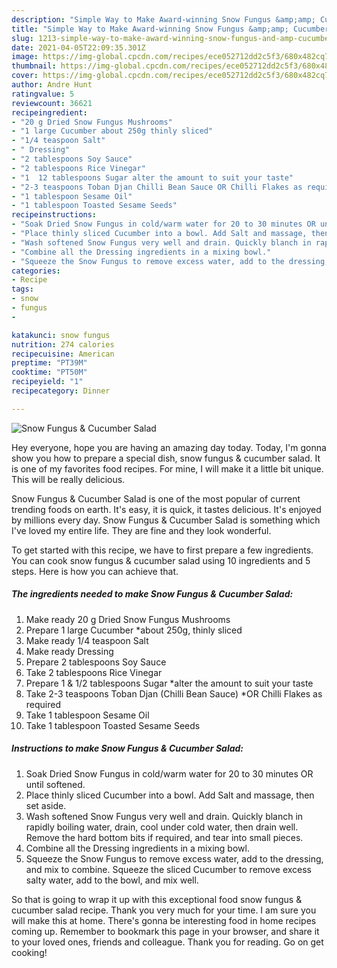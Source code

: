```yaml
---
description: "Simple Way to Make Award-winning Snow Fungus &amp;amp; Cucumber Salad"
title: "Simple Way to Make Award-winning Snow Fungus &amp;amp; Cucumber Salad"
slug: 1213-simple-way-to-make-award-winning-snow-fungus-and-amp-cucumber-salad
date: 2021-04-05T22:09:35.301Z
image: https://img-global.cpcdn.com/recipes/ece052712dd2c5f3/680x482cq70/snow-fungus-cucumber-salad-recipe-main-photo.jpg
thumbnail: https://img-global.cpcdn.com/recipes/ece052712dd2c5f3/680x482cq70/snow-fungus-cucumber-salad-recipe-main-photo.jpg
cover: https://img-global.cpcdn.com/recipes/ece052712dd2c5f3/680x482cq70/snow-fungus-cucumber-salad-recipe-main-photo.jpg
author: Andre Hunt
ratingvalue: 5
reviewcount: 36621
recipeingredient:
- "20 g Dried Snow Fungus Mushrooms"
- "1 large Cucumber about 250g thinly sliced"
- "1/4 teaspoon Salt"
- " Dressing"
- "2 tablespoons Soy Sauce"
- "2 tablespoons Rice Vinegar"
- "1  12 tablespoons Sugar alter the amount to suit your taste"
- "2-3 teaspoons Toban Djan Chilli Bean Sauce OR Chilli Flakes as required"
- "1 tablespoon Sesame Oil"
- "1 tablespoon Toasted Sesame Seeds"
recipeinstructions:
- "Soak Dried Snow Fungus in cold/warm water for 20 to 30 minutes OR until softened."
- "Place thinly sliced Cucumber into a bowl. Add Salt and massage, then set aside."
- "Wash softened Snow Fungus very well and drain. Quickly blanch in rapidly boiling water, drain, cool under cold water, then drain well. Remove the hard bottom bits if required, and tear into small pieces."
- "Combine all the Dressing ingredients in a mixing bowl."
- "Squeeze the Snow Fungus to remove excess water, add to the dressing, and mix to combine. Squeeze the sliced Cucumber to remove excess salty water, add to the bowl, and mix well."
categories:
- Recipe
tags:
- snow
- fungus
- 

katakunci: snow fungus  
nutrition: 274 calories
recipecuisine: American
preptime: "PT39M"
cooktime: "PT50M"
recipeyield: "1"
recipecategory: Dinner

---
```



![Snow Fungus &amp; Cucumber Salad](https://img-global.cpcdn.com/recipes/ece052712dd2c5f3/680x482cq70/snow-fungus-cucumber-salad-recipe-main-photo.jpg)

Hey everyone, hope you are having an amazing day today. Today, I'm gonna show you how to prepare a special dish, snow fungus &amp; cucumber salad. It is one of my favorites food recipes. For mine, I will make it a little bit unique. This will be really delicious.



Snow Fungus &amp; Cucumber Salad is one of the most popular of current trending foods on earth. It's easy, it is quick, it tastes delicious. It's enjoyed by millions every day. Snow Fungus &amp; Cucumber Salad is something which I've loved my entire life. They are fine and they look wonderful.


To get started with this recipe, we have to first prepare a few ingredients. You can cook snow fungus &amp; cucumber salad using 10 ingredients and 5 steps. Here is how you can achieve that.

<!--inarticleads1-->

##### The ingredients needed to make Snow Fungus &amp; Cucumber Salad:

1. Make ready 20 g Dried Snow Fungus Mushrooms
1. Prepare 1 large Cucumber *about 250g, thinly sliced
1. Make ready 1/4 teaspoon Salt
1. Make ready  Dressing
1. Prepare 2 tablespoons Soy Sauce
1. Take 2 tablespoons Rice Vinegar
1. Prepare 1 &amp; 1/2 tablespoons Sugar *alter the amount to suit your taste
1. Take 2-3 teaspoons Toban Djan (Chilli Bean Sauce) *OR Chilli Flakes as required
1. Take 1 tablespoon Sesame Oil
1. Take 1 tablespoon Toasted Sesame Seeds




<!--inarticleads2-->

##### Instructions to make Snow Fungus &amp; Cucumber Salad:

1. Soak Dried Snow Fungus in cold/warm water for 20 to 30 minutes OR until softened.
1. Place thinly sliced Cucumber into a bowl. Add Salt and massage, then set aside.
1. Wash softened Snow Fungus very well and drain. Quickly blanch in rapidly boiling water, drain, cool under cold water, then drain well. Remove the hard bottom bits if required, and tear into small pieces.
1. Combine all the Dressing ingredients in a mixing bowl.
1. Squeeze the Snow Fungus to remove excess water, add to the dressing, and mix to combine. Squeeze the sliced Cucumber to remove excess salty water, add to the bowl, and mix well.




So that is going to wrap it up with this exceptional food snow fungus &amp; cucumber salad recipe. Thank you very much for your time. I am sure you will make this at home. There's gonna be interesting food in home recipes coming up. Remember to bookmark this page in your browser, and share it to your loved ones, friends and colleague. Thank you for reading. Go on get cooking!
